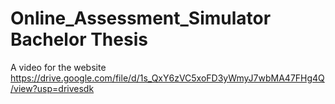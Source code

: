 # Online_Assessment_Simulator Bachelor Thesis
A video for the website  https://drive.google.com/file/d/1s_QxY6zVC5xoFD3yWmyJ7wbMA47FHg4Q/view?usp=drivesdk